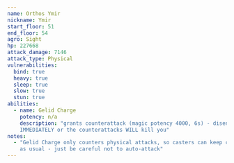 ```yaml
---
name: Orthos Ymir
nickname: Ymir
start_floor: 51
end_floor: 54
agro: Sight
hp: 227668
attack_damage: 7146
attack_type: Physical
vulnerabilities:
  bind: true
  heavy: true
  sleep: true
  slow: true
  stun: true
abilities:
  - name: Gelid Charge
    potency: n/a
    description: "grants counterattack (magic potency 4000, 6s) - disengage
    IMMEDIATELY or the counterattacks WILL kill you"
notes:
  - "Gelid Charge only counters physical attacks, so casters can keep casting
    as usual - just be careful not to auto-attack"
---
```

